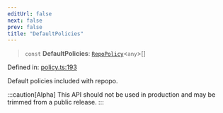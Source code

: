 ```yaml
---
editUrl: false
next: false
prev: false
title: "DefaultPolicies"
---
```


> `const` **DefaultPolicies**: [`RepoPolicy`](/api/interfaces/repopolicy/)\<`any`\>[]

Defined in: [policy.ts:193](https://github.com/tylerbutler/tools-monorepo/blob/main/packages/repopo/src/policy.ts#L193)

Default policies included with repopo.

:::caution[Alpha]
This API should not be used in production and may be trimmed from a public release.
:::

